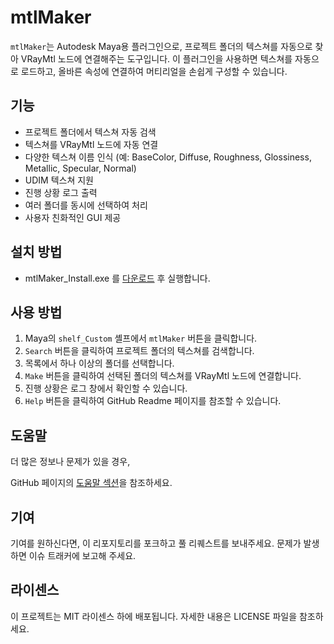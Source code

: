 # mtlMaker

`mtlMaker`는 Autodesk Maya용 플러그인으로, 프로젝트 폴더의 텍스쳐를 자동으로 찾아 VRayMtl 노드에 연결해주는 도구입니다. 이 플러그인을 사용하면 텍스쳐를 자동으로 로드하고, 올바른 속성에 연결하여 머티리얼을 손쉽게 구성할 수 있습니다.

## 기능

- 프로젝트 폴더에서 텍스쳐 자동 검색
- 텍스쳐를 VRayMtl 노드에 자동 연결
- 다양한 텍스쳐 이름 인식 (예: BaseColor, Diffuse, Roughness, Glossiness, Metallic, Specular, Normal)
- UDIM 텍스쳐 지원
- 진행 상황 로그 출력
- 여러 폴더를 동시에 선택하여 처리
- 사용자 친화적인 GUI 제공

## 설치 방법

- mtlMaker_Install.exe 를 [다운로드](https://github.com/CharlieYang0040/MayaScriptsRepo/blob/main/mtlMaker/pyinstaller/dist/mtlMaker_Install.exe) 후 실행합니다.

## 사용 방법

1. Maya의 `shelf_Custom` 셸프에서 `mtlMaker` 버튼을 클릭합니다.
2. `Search` 버튼을 클릭하여 프로젝트 폴더의 텍스쳐를 검색합니다.
3. 목록에서 하나 이상의 폴더를 선택합니다.
4. `Make` 버튼을 클릭하여 선택된 폴더의 텍스쳐를 VRayMtl 노드에 연결합니다.
5. 진행 상황은 로그 창에서 확인할 수 있습니다.
6. `Help` 버튼을 클릭하여 GitHub Readme 페이지를 참조할 수 있습니다.

## 도움말

더 많은 정보나 문제가 있을 경우,

 GitHub 페이지의 [도움말 섹션](https://github.com/CharlieYang0040/MayaScriptsRepo/tree/main/mtlMaker)을 참조하세요.

## 기여

기여를 원하신다면, 이 리포지토리를 포크하고 풀 리퀘스트를 보내주세요. 문제가 발생하면 이슈 트래커에 보고해 주세요.

## 라이센스

이 프로젝트는 MIT 라이센스 하에 배포됩니다. 자세한 내용은 LICENSE 파일을 참조하세요.
